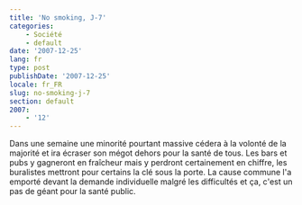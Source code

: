 ```yaml
---
title: 'No smoking, J-7'
categories:
    - Société
    - default
date: '2007-12-25'
lang: fr
type: post
publishDate: '2007-12-25'
locale: fr_FR
slug: no-smoking-j-7
section: default
2007:
    - '12'
---
```


Dans une semaine une minorité pourtant massive cédera à la volonté de la majorité et ira écraser son mégot dehors pour la santé de tous. Les bars et pubs y gagneront en fraîcheur mais y perdront certainement en chiffre, les buralistes mettront pour certains la clé sous la porte. La cause commune l'a emporté devant la demande individuelle malgré les difficultés et ça, c'est un pas de géant pour la santé public.